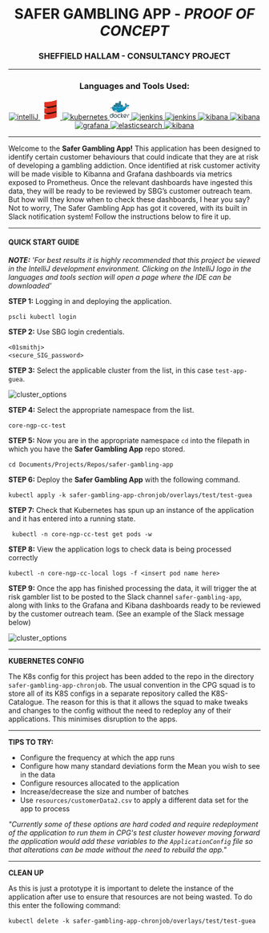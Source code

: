 <!-- IMPORTANT: This README should be viewed in Preview Mode -->
<h1 align="center">SAFER GAMBLING APP - <i>PROOF OF CONCEPT</i></h1>

<h3 align="center">SHEFFIELD HALLAM - CONSULTANCY PROJECT </h3>
<hr>

<h3 align="center">Languages and Tools Used:</h3>
<p align="center">
<a href="https://www.jetbrains.com/idea/download/#section=mac" target="_blank" rel="noreferrer"> <img src="https://encrypted-tbn0.gstatic.com/images?q=tbn:ANd9GcSPRXbtyxShvghvmUTibPVXbz0ytDIW2ZNW1w&usqp=CAU" alt="intelliJ" width="40" height="40"/> </a>
<a href="https://www.scala-lang.org" target="_blank" rel="noreferrer"> <img src="https://raw.githubusercontent.com/devicons/devicon/master/icons/scala/scala-original.svg" alt="scala" width="40" height="40"/> </a>
<a href="https://kubernetes.io" target="_blank" rel="noreferrer"> <img src="https://www.vectorlogo.zone/logos/kubernetes/kubernetes-icon.svg" alt="kubernetes" width="40" height="40"/> </a>
<a href="https://www.docker.com/" target="_blank" rel="noreferrer"><img src="https://raw.githubusercontent.com/devicons/devicon/master/icons/docker/docker-original-wordmark.svg" alt="docker" width="40" height="40"/> </a> 
<a href="https://www.jenkins.io" target="_blank" rel="noreferrer"> <img src="https://www.vectorlogo.zone/logos/jenkins/jenkins-icon.svg" alt="jenkins" width="40" height="40"/> </a>
<a href="https://jfrog.com/artifactory/" target="_blank" rel="noreferrer"> <img src="https://miro.medium.com/max/400/1*klTJGBP5RDXmK2U2_xp8Ow.png" alt="jenkins" width="40" height="40"/> </a>
<a href="https://slack.com/" target="_blank" rel="noreferrer"> <img src="https://upload.wikimedia.org/wikipedia/commons/thumb/d/d5/Slack_icon_2019.svg/1024px-Slack_icon_2019.svg.png" alt="kibana" width="40" height="40"/> </a>
<a href="https://prometheus.io/" target="_blank" rel="noreferrer"> <img src="https://upload.wikimedia.org/wikipedia/commons/thumb/3/38/Prometheus_software_logo.svg/2066px-Prometheus_software_logo.svg.png" alt="kibana" width="40" height="40"/> </a>
<a href="https://grafana.com" target="_blank" rel="noreferrer"> <img src="https://www.vectorlogo.zone/logos/grafana/grafana-icon.svg" alt="grafana" width="40" height="40"/> </a>
<a href="https://www.elastic.co" target="_blank" rel="noreferrer"> <img src="https://www.vectorlogo.zone/logos/elastic/elastic-icon.svg" alt="elasticsearch" width="40" height="40"/> </a> 
<a href="https://www.elastic.co/kibana" target="_blank" rel="noreferrer"> <img src="https://www.vectorlogo.zone/logos/elasticco_kibana/elasticco_kibana-icon.svg" alt="kibana" width="40" height="40"/> </a> 
</p>

<hr>

Welcome to the **Safer Gambling App!** This application has been designed to identify certain customer behaviours that could indicate that they are at risk of developing a gambling addiction. Once identified at risk customer activity will be made visible to Kibanna and Grafana dashboards via metrics exposed to Prometheus. Once the relevant dashboards have ingested this data, they will be ready to be reviewed by SBG’s customer outreach team. But how will they know when to check these dashboards, I hear you say? Not to worry, The Safer Gambling App has got it covered, with its built in Slack notification system! Follow the instructions below to fire it up.

<hr>

<h4>QUICK START GUIDE</h4>

***NOTE:*** *'For best results it is highly recommended that this project be viewed in the IntelliJ development environment. Clicking on the IntelliJ logo in the languages and tools section will open a page where the IDE can be downloaded'* 

**STEP 1:** Logging in and deploying the application.
```
pscli kubectl login
```
**STEP 2:** Use SBG login credentials. 
```
<01smithj>
<secure_SIG_password>
```
**STEP 3:** Select the applicable cluster from the list, in this case `test-app-guea`.

<img src="/Users/Andrew.Lee3/Documents/Sheffield Hallam/safer-gambling-app-stash/andrew_lee_shu_final_project/images/cluster_options.png" alt="cluster_options" width="500" height="220"/>

**STEP 4:** Select the appropriate namespace from the list.
```
core-ngp-cc-test
```
**STEP 5:** Now you are in the appropriate namespace `cd` into the filepath in which you have the **Safer Gambling App** repo stored.
```
cd Documents/Projects/Repos/safer-gambling-app
```
**STEP 6:** Deploy the **Safer Gambling App** with the following command.
```
kubectl apply -k safer-gambling-app-chronjob/overlays/test/test-guea
```
**STEP 7:** Check that Kubernetes has spun up an instance of the application and it has entered into a running state.
```
 kubectl -n core-ngp-cc-test get pods -w
```
**STEP 8:** View the application logs to check data is being processed correctly 
```
kubectl -n core-ngp-cc-local logs -f <insert pod name here>
```
**STEP 9:** Once the app has finished processing the data, it will trigger the at risk gambler list to be posted to the Slack channel `safer-gambling-app`, along with links to the Grafana and Kibana dashboards ready to be reviewed by the customer outreach team. (See an example of the Slack message below)

<img src="/Users/Andrew.Lee3/Documents/Sheffield Hallam/safer-gambling-app-stash/andrew_lee_shu_final_project/images/slack_message.png" alt="cluster_options" width="450" height="650"/>

<hr>

**KUBERNETES CONFIG**

The K8s config for this project has been added to the repo in the directory `safer-gambling-app-chronjob`. The usual convention in the CPG squad is to store all of its K8S configs in a separate repository called the K8S-Catalogue. The reason for this is that it allows the squad to make tweaks and changes to the config without the need to redeploy any of their applications. This minimises disruption to the apps. 

<hr>

**TIPS TO TRY:**
- Configure the frequency at which the app runs
- Configure how many standard deviations form the Mean you wish to see in the data
- Configure resources allocated to the application
- Increase/decrease the size and number of batches 
- Use `resources/customerData2.csv` to apply a different data set for the app to process

*"Currently some of these options are hard coded and require redeployment of the application to run them in CPG's test cluster however moving forward the application would add these variables to the `ApplicationConfig` file so that alterations can be made without the need to rebuild the app."*
  
<hr>

**CLEAN UP**

As this is just a prototype it is important to delete the instance of the application after use to ensure that resources are not being wasted. To do this enter the following command:
```
kubectl delete -k safer-gambling-app-chronjob/overlays/test/test-guea
```